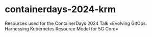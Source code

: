# containerdays-2024-krm
Resources used for the ContainerDays 2024 Talk «Evolving GitOps: Harnessing Kubernetes Resource Model for 5G Core»
